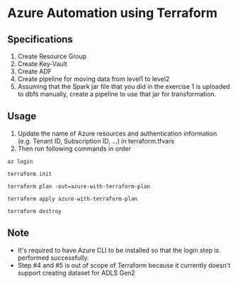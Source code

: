 # Azure Automation using Terraform

## Specifications
1. Create Resource Group 
2. Create Key-Vault 
3. Create ADF 
4. Create pipeline for moving data from level1 to level2 
5. Assuming that the Spark jar file that you did in the exercise 1 is uploaded to dbfs manually, create a pipeline to use that jar for transformation. 

## Usage 
1. Update the name of Azure resources and authentication information (e.g. Tenant ID, Subscription ID, ...) in terraform.tfvars
2. Then run following commands in order

``az login``

``terraform init``

``terraform plan -out=azure-with-terraform-plan``

``terraform apply azure-with-terraform-plan``

``terraform destroy``

## Note
- It's required to have Azure CLI to be installed so that the login step is performed successfully.
- Step #4 and #5 is out of scope of Terraform because it currently doesn't support creating dataset for ADLS Gen2
